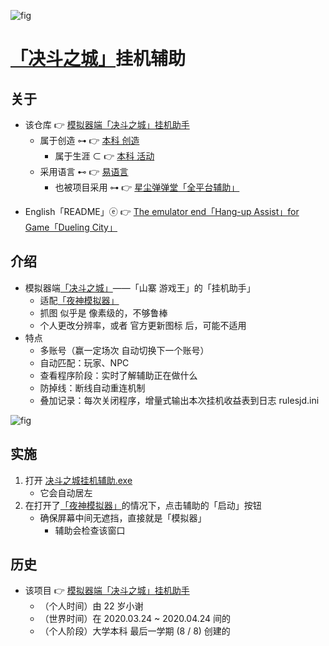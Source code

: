 <!-- ![fig](https://raw.githubusercontent.com/ChenZhu-Xie/Hanging_Assist__for__Dueling_City/master/img/软件界面.png "「Hang-up Assist」for Game「Dueling City」") -->
![fig](https://gitee.com/ChenZhu-Xie/Hanging_Assist__for__Dueling_City/raw/master/img/软件界面.png "决斗之城 辅助软件 界面")

# [「决斗之城」](https://tieba.baidu.com/f?kw=%E5%86%B3%E6%96%97%E4%B9%8B%E5%9F%8E&ie=utf-8&tp=0)挂机辅助

## 关于
<!-- * 该仓库 👉 [模拟器端[「决斗之城」](https://tieba.baidu.com/f?kw=%E5%86%B3%E6%96%97%E4%B9%8B%E5%9F%8E&ie=utf-8&tp=0)挂机助手](https://gitee.com/ChenZhu-Xie/Hanging_Assist__for__Dueling_City) -->
* 该仓库 👉 [模拟器端「决斗之城」挂机助手](https://gitee.com/ChenZhu-Xie/Hanging_Assist__for__Dueling_City)
    * 属于创造 ⊶ 👉 [本科 创造](https://gitee.com/ChenZhu-Xie/undergraduate_activities/tree/master/06__3.1__Self_Creations)
        * 属于生涯 ⊂ 👉 [本科 活动](https://gitee.com/ChenZhu-Xie/undergraduate_activities)
    * 采用语言 ⊷ 👉 [易语言](https://www.eyuyan.com)
        * 也被项目采用 ⊶ 👉 [星尘弹弹堂「全平台辅助」](https://gitee.com/ChenZhu-Xie/Stardust_DDTank)
<!-- * English「README」ⓔ 👉 [The emulator end「Hang-up Assist」for Game[「Dueling City」](https://tieba.baidu.com/f?kw=%E5%86%B3%E6%96%97%E4%B9%8B%E5%9F%8E&ie=utf-8&tp=0)](https://github.com/ChenZhu-Xie/Hanging_Assist__for__Dueling_City) -->
* English「README」ⓔ 👉 [The emulator end「Hang-up Assist」for Game「Dueling City」](https://github.com/ChenZhu-Xie/Hanging_Assist__for__Dueling_City)

## 介绍
* 模拟器端[「决斗之城」](https://tieba.baidu.com/f?kw=%E5%86%B3%E6%96%97%E4%B9%8B%E5%9F%8E&ie=utf-8&tp=0)——「山寨 游戏王」的「挂机助手」
    * 适配[「夜神模拟器」](https://www.yeshen.com/)
    * 抓图 似乎是 像素级的，不够鲁棒
    * 个人更改分辨率，或者 官方更新图标 后，可能不适用
* 特点
    * 多账号（赢一定场次 自动切换下一个账号）
    * 自动匹配：玩家、NPC
    * 查看程序阶段：实时了解辅助正在做什么
    * 防掉线：断线自动重连机制
    * 叠加记录：每次关闭程序，增量式输出本次挂机收益表到日志 rulesjd.ini

<!-- ![fig](https://raw.githubusercontent.com/ChenZhu-Xie/Hanging_Assist__for__Dueling_City/master/img/收益情况.png "Hang-up Revenue") -->
![fig](https://gitee.com/ChenZhu-Xie/Hanging_Assist__for__Dueling_City/raw/master/img/收益情况.png "挂机一晚上 收益情况")

## 实施
1. 打开 [决斗之城挂机辅助.exe](https://gitee.com/ChenZhu-Xie/Hanging_Assist__for__Dueling_City/tree/master/决斗之城挂机辅助.exe)
    * 它会自动居左
2. 在打开了[「夜神模拟器」](https://www.yeshen.com/)的情况下，点击辅助的「启动」按钮
    * 确保屏幕中间无遮挡，直接就是「模拟器」
        * 辅助会检查该窗口

## 历史
* 该项目 👉 [模拟器端「决斗之城」挂机助手](https://gitee.com/ChenZhu-Xie/Hanging_Assist__for__Dueling_City)
    * （个人时间）由 22 岁小谢
    * （世界时间）在 2020.03.24 ~ 2020.04.24 间的
    * （个人阶段）大学本科 最后一学期 (8 / 8) 创建的

<!-- ## 软件架构
软件架构说明


## 安装教程

1.  xxxx
2.  xxxx
3.  xxxx

## 使用说明

1.  xxxx
2.  xxxx
3.  xxxx

## 参与贡献

1.  Fork 本仓库
2.  新建 Feat_xxx 分支
3.  提交代码
4.  新建 Pull Request


## 特技

1.  使用 Readme\_XXX.md 来支持不同的语言，例如 Readme\_en.md, Readme\_zh.md
2.  Gitee 官方博客 [blog.gitee.com](https://blog.gitee.com)
3.  你可以 [https://gitee.com/explore](https://gitee.com/explore) 这个地址来了解 Gitee 上的优秀开源项目
4.  [GVP](https://gitee.com/gvp) 全称是 Gitee 最有价值开源项目，是综合评定出的优秀开源项目
5.  Gitee 官方提供的使用手册 [https://gitee.com/help](https://gitee.com/help)
6.  Gitee 封面人物是一档用来展示 Gitee 会员风采的栏目 [https://gitee.com/gitee-stars/](https://gitee.com/gitee-stars/) -->
